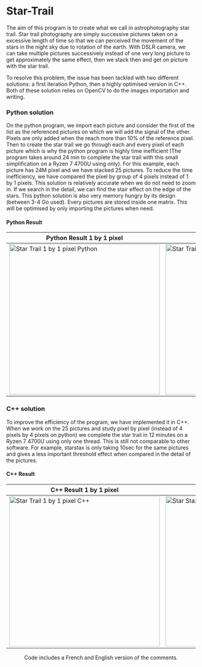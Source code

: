 # Star-Trail

The aim of this program is to create what we call in astrophotography star trail. Star trail photography are simply successive pictures taken on a excessive length of time so that we can perceived the movement of the stars in the night sky due to rotation of the earth. With DSLR camera, we can take multiple pictures successively instead of one very long picture to get approximately the same effect, then we stack then and get on picture with the star trail.

To resolve this problem, the issue has been tackled with two different solutions: a first iteration Python, then a highly optimised version in C++. Both of these solution relies on OpenCV to do the images importation and writing.

### Python solution

On the python program, we import each picture and consider the first of the list as the referenced pictures on which we will add the signal of the other. Pixels are only added when the reach more than 10% of the reference pixel. Then to create the star trail we go through each and every pixel of each picture which is why the python program is highly time inefficient (The program takes around 24 min to complete the star trail with this small simplification on a Ryzen 7 4700U using only). For this example, each picture has 24M pixel and we have stacked 25 pictures. To reduce the time inefficiency, we have compared the pixel by group of 4 pixels instead of 1 by 1 pixels. This solution is relatively accurate when we do not need to zoom in. If we search in the detail, we can find the stair effect on the edge of the stars. This python solution is also very memory hungry by its design (between 3-4 Go used). Every pictures are stored inside one matrix. This will be optimised by only importing the pictures when need.

####      Python Result

<div align="center">
   
| Python Result 1 by 1 pixel  |  Python Result 2 by 2 pixels |  StarStax Result |
| ------------- | ------------- | ------------- |
| <img src="https://github.com/Nicolas-M-Wong/Star-Trail/blob/main/Result/circum_polaire_1x1-Python.jpg?raw=true" alt="Star Trail 1 by 1 pixel Python" width="400"/> | <img src="https://github.com/Nicolas-M-Wong/Star-Trail/blob/main/Result/circum_polaire_fast2x2-Python.jpg?raw=true" alt="Star Trail 2 by 2 pixel Python" width="400"/>  | <img src="https://github.com/Nicolas-M-Wong/Star-Trail/blob/main/Result/StarStaX_DSC_0048-DSC_0072_%C3%A9claircir.jpg" alt="Star Stax result" width="400"/>  |
   
</div>
      
### C++ solution

To improve the efficiency of the program, we have implemented it in C++. When we work on the 25 pictures and study pixel by pixel (instead of 4 pixels by 4 pixels on python) we complete the star trail in 12 minutes on a Ryzen 7 4700U using only one thread. This is still not comparable to other software. For example, starstax is only taking 10sec for the same pictures and gives a less important threshold effect when compared in the detail of the pictures.

####      C++ Result

<div align="center">
   
| C++ Result 1 by 1 pixel  |  StarStax Result |
| ------------- | ------------- |
| <img src="https://github.com/Nicolas-M-Wong/Star-Trail/blob/main/Result/circum_polaire_1x1-C%2B%2B.jpg" alt="Star Trail 1 by 1 pixel C++" width="400"/> | <img src="https://github.com/Nicolas-M-Wong/Star-Trail/blob/main/Result/StarStaX_DSC_0048-DSC_0072_%C3%A9claircir.jpg" alt="Star Stax result" width="400"/>  |

   <div/>
     
 
 Code includes a French and English version of the comments.
